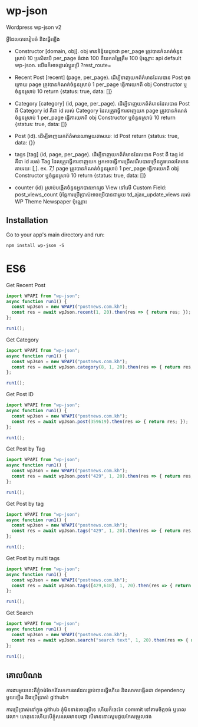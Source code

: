 # wp-json
Wordpress wp-json v2

អ្វីដែលបានរៀបចំ និងធ្វើឡើង
- Constructor [domain, obj]. obj មានទិន្ន័យដូចជា
per_page ត្រូវបានកំណត់ចំនួនស្រាប់ 10
ប្រសិនបើ per_page ធំជាង 100 គឺយកតម្លៃត្រឹម 100 ប៉ុណ្ណោះ
api default wp-json. យើងក៏អាចផ្លាស់ប្ដូរប្រើ ?rest_route=

- Recent Post [recent] (page, per_page). ដើម្បីទាញយកព័ត៌មានដែលបាន Post ចុងក្រោយ
page ត្រូវបានកំណត់ចំនួនស្រាប់ 1
per_page ធ្វើការយកពី obj Constructor ឬចំនួនស្រាប់ 10
return {status: true, data: []}

- Category [category] (id, page, per_page). ដើម្បីទាញយកព័ត៌មានដែលបាន Post ពី Category
id គឺជា id របស់ Category ដែលត្រូវធ្វើការទាញយក
page ត្រូវបានកំណត់ចំនួនស្រាប់ 1
per_page ធ្វើការយកពី obj Constructor ឬចំនួនស្រាប់ 10
return {status: true, data: []}

- Post (id). ដើម្បីទាញយកព័ត៌មានណាមួយតាមរយៈ id Post
return {status: true, data: {}}

- tags [tag] (id, page, per_page). ដើម្បីទាញយកព័ត៌មានដែលបាន Post ពី tag
id គឺជា id របស់ Tag ដែលត្រូវធ្វើការទាញយក អ្នកអាចធ្វើការជ្រើសរើសបានច្រើនក្នុងពេលតែមានតាមរយៈ [,]. ex. 7,1
page ត្រូវបានកំណត់ចំនួនស្រាប់ 1
per_page ធ្វើការយកពី obj Constructor ឬចំនួនស្រាប់ 10
return {status: true, data: []}

- counter (id) ស្រាប់បង្កើតចំនួនអ្នកបានអានរួច View ទៅលើ Custom Field: post_views_count
ប៉ុន្តែការប្រើប្រាស់អាចប្រើបានជាមួយ td_ajax_update_views របស់ WP Theme Newspaper ប៉ុណ្ណោះ

## Installation

Go to your app's main directory and run:

```
npm install wp-json -S
```

# ES6

Get Recent Post
```javascript
import WPAPI from "wp-json";
async function run1() {
  const wpJson = new WPAPI("postnews.com.kh");
  const res = await wpJson.recent(1, 20).then(res => { return res; });
};

run1();
```

Get Category
```javascript
import WPAPI from "wp-json";
async function run1() {
  const wpJson = new WPAPI("postnews.com.kh");
  const res = await wpJson.category(8, 1, 20).then(res => { return res; });
};

run1();
```

Get Post ID
```javascript
import WPAPI from "wp-json";
async function run1() {
  const wpJson = new WPAPI("postnews.com.kh");
  const res = await wpJson.post(359619).then(res => { return res; });
};

run1();
```

Get Post by Tag
```javascript
import WPAPI from "wp-json";
async function run1() {
  const wpJson = new WPAPI("postnews.com.kh");
  const res = await wpJson.post("429", 1, 20).then(res => { return res; });
};

run1();
```

Get Post by tag
```javascript
import WPAPI from "wp-json";
async function run1() {
  const wpJson = new WPAPI("postnews.com.kh");
  const res = await wpJson.tags("429", 1, 20).then(res => { return res; });
};

run1();
```

Get Post by multi tags
```javascript
import WPAPI from "wp-json";
async function run1() {
  const wpJson = new WPAPI("postnews.com.kh");
  const res = await wpJson.tags([429,618], 1, 20).then(res => { return res; });
};

run1();
```

Get Search
```javascript
import WPAPI from "wp-json";
async function run1() {
  const wpJson = new WPAPI("postnews.com.kh");
  const res = await wpJson.search("search text", 1, 20).then(res => { return res; });
};

run1();
```

## គោលបំណង
ការងារមួយនេះគឺខ្ញុំចង់ចែករំលែកការងារដែលធ្លាប់បានធ្វើហើយ និងសាកបង្កើតជា dependency មួយឡើង និងប្រើប្រាស់ github។ 

ការប្រើប្រាស់នៅក្នុង github ខ្ញុំមិនទាន់ចេះប្រើទេ ហើយក៏ចេះតែ commit ទៅតាមចិត្តចង់ ឬពេលវេលា។ ហេតុនេះហើយបើខ្ញុំសរសេរមានបញ្ហា បើមាននោះសូមជួយកែសម្រួលផង